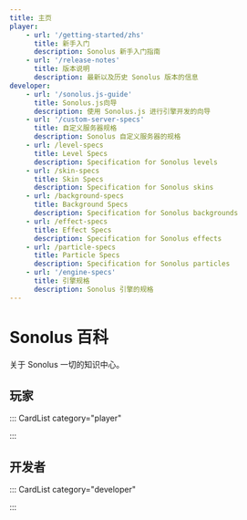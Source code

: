 ```yaml
---
title: 主页
player:
    - url: '/getting-started/zhs'
      title: 新手入门
      description: Sonolus 新手入门指南
    - url: '/release-notes'
      title: 版本说明
      description: 最新以及历史 Sonolus 版本的信息
developer:
    - url: '/sonolus.js-guide'
      title: Sonolus.js向导
      description: 使用 Sonolus.js 进行引擎开发的向导
    - url: '/custom-server-specs'
      title: 自定义服务器规格
      description: Sonolus 自定义服务器的规格
    - url: /level-specs
      title: Level Specs
      description: Specification for Sonolus levels
    - url: /skin-specs
      title: Skin Specs
      description: Specification for Sonolus skins
    - url: /background-specs
      title: Background Specs
      description: Specification for Sonolus backgrounds
    - url: /effect-specs
      title: Effect Specs
      description: Specification for Sonolus effects
    - url: /particle-specs
      title: Particle Specs
      description: Specification for Sonolus particles
    - url: '/engine-specs'
      title: 引擎规格
      description: Sonolus 引擎的规格
---
```


# Sonolus 百科

关于 Sonolus 一切的知识中心。

## 玩家

::: CardList category="player"

:::

## 开发者

::: CardList category="developer"

:::
